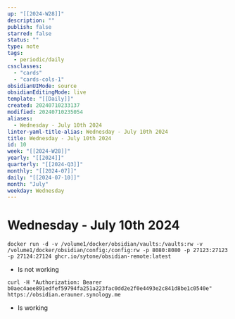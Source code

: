 ```yaml
---
up: "[[2024-W28]]"
description: ""
publish: false
starred: false
status: ""
type: note
tags:
  - periodic/daily
cssclasses:
  - "cards"
  - "cards-cols-1"
obsidianUIMode: source
obsidianEditingMode: live
template: "[[Daily]]"
created: 20240710233137
modified: 20240710235054
aliases:
  - Wednesday - July 10th 2024
linter-yaml-title-alias: Wednesday - July 10th 2024
title: Wednesday - July 10th 2024
id: 10
week: "[[2024-W28]]"
yearly: "[[2024]]"
quarterly: "[[2024-Q3]]"
monthly: "[[2024-07]]"
daily: "[[2024-07-10]]"
month: "July"
weekday: Wednesday
---
```


# Wednesday - July 10th 2024

```
docker run -d -v /volume1/docker/obsidian/vaults:/vaults:rw -v /volume1/docker/obsidian/config:/config:rw -p 8080:8080 -p 27123:27123 -p 27124:27124 ghcr.io/sytone/obsidian-remote:latest
```

- Is not working

```
curl -H "Authorization: Bearer b0aec4aee891edfef59794fa251a223fac0dd2e2f0e4493e2c841d8be1c0540e" https://obsidian.erauner.synology.me
```

- Is working

